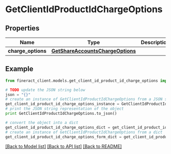 # GetClientIdProductIdChargeOptions


## Properties

Name | Type | Description | Notes
------------ | ------------- | ------------- | -------------
**charge_options** | [**GetShareAccountsChargeOptions**](GetShareAccountsChargeOptions.md) |  | [optional] 

## Example

```python
from fineract_client.models.get_client_id_product_id_charge_options import GetClientIdProductIdChargeOptions

# TODO update the JSON string below
json = "{}"
# create an instance of GetClientIdProductIdChargeOptions from a JSON string
get_client_id_product_id_charge_options_instance = GetClientIdProductIdChargeOptions.from_json(json)
# print the JSON string representation of the object
print GetClientIdProductIdChargeOptions.to_json()

# convert the object into a dict
get_client_id_product_id_charge_options_dict = get_client_id_product_id_charge_options_instance.to_dict()
# create an instance of GetClientIdProductIdChargeOptions from a dict
get_client_id_product_id_charge_options_form_dict = get_client_id_product_id_charge_options.from_dict(get_client_id_product_id_charge_options_dict)
```
[[Back to Model list]](../README.md#documentation-for-models) [[Back to API list]](../README.md#documentation-for-api-endpoints) [[Back to README]](../README.md)


